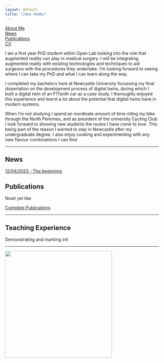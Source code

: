 ```yaml
---
layout: default
title: "Jake Hobbs"
---
```


[About Me](./about)
<br>
[News](./news)
<br>
[Publications](./publications)
<br>
[CV](./cv)


I am a first year PhD student within Open Lab looking into the role that augmented reality can play in medical surgery. I will be integrating augmented reality with existing technologies and techniques to aid surgeons with the procedures they undertake. I’m looking forward to seeing where I can take my PhD and what I can learn along the way.

I completed my bachelors here at Newcastle University focussing my final dissertation on the development process of digital twins, during which I built a digital twin of an F1Tenth car as a case study. I thoroughly enjoyed this experience and learnt a lot about the potential that digital twins have in modern systems.

When I’m not studying I spend an inordinate amount of time riding my bike through the North Pennines, and as president of the university Cycling Club I look forward to showing new students the routes I have come to love. This being part of the reason I wanted to stay in Newcastle after my undergraduate degree. I also enjoy cooking and experimenting with any new flavour combinations I can find

---

## News
[12/04/2023 - The beginning](./news/12-04-2023)

## Publications

Nowt yet like

[Complete Publications](./publications)

---

## Teaching Experience

Demonstrating and marking init

---


<img style="width:350px;" src="./assets/img/wordcloud.svg"/>

